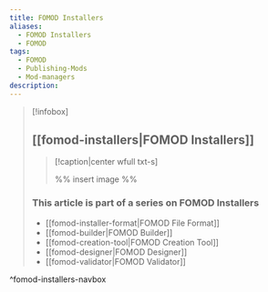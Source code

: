 ```yaml
---
title: FOMOD Installers
aliases:
  - FOMOD Installers
  - FOMOD
tags:
  - FOMOD
  - Publishing-Mods
  - Mod-managers
description:
---
```


> [!infobox]
> 
> ## [[fomod-installers|FOMOD Installers]]
> 
> > [!caption|center wfull txt-s]
> > 
> > %% insert image %%
> > 
> > 
> 
> ### This article is part of a series on FOMOD Installers
> 
> - [[fomod-installer-format|FOMOD File Format]]
> - [[fomod-builder|FOMOD Builder]]
> - [[fomod-creation-tool|FOMOD Creation Tool]]
> - [[fomod-designer|FOMOD Designer]]
> - [[fomod-validator|FOMOD Validator]]

^fomod-installers-navbox